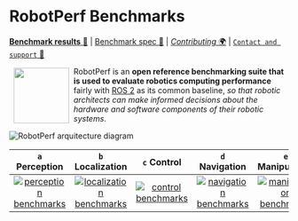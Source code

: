 # RobotPerf Benchmarks

[**Benchmark results** 🤖](https://github.com/robotperf/benchmarks#benchmarks) | [Benchmark spec 📖](https://github.com/robotperf/benchmarks/tree/main/benchmarks) | [*Contributing* 🌍](https://github.com/robotperf/benchmarks#contributing) | [`Contact and support` 📨](https://github.com/robotperf/benchmarks#contact-and-support)

<a href="https://accelerationrobotics.com/robotperf.php"><img src="https://github.com/robotperf/benchmarks/raw/main/imgs/ROBOTPerf.svg" align="left" hspace="8" vspace="2" width="100"></a>

RobotPerf is an **open reference benchmarking suite that is used to evaluate robotics computing performance** fairly with [ROS 2](https://accelerationrobotics.com/ros.php) as its common baseline, *so that robotic architects can make informed decisions about the hardware and software components of their robotic systems*.


![RobotPerf arquitecture diagram](https://github.com/robotperf/benchmarks/raw/main/imgs/robotperf-diagram-ros2.png)


| `a` Perception | `b` Localization | `c` Control | `d` Navigation | `e` Manipulation |
|:---:|:---:|:---:|:---:|:---:|
| [![perception benchmarks](https://github.com/robotperf/benchmarks/raw/main/imgs/icon-perception.png)](https://github.com/robotperf/benchmarks#perception) | [![localization benchmarks](https://github.com/robotperf/benchmarks/raw/main/imgs/icon-localization.png)](https://github.com/robotperf/benchmarks#localization) | [![control benchmarks](https://github.com/robotperf/benchmarks/raw/main/imgs/icon-control.png)](https://github.com/robotperf/benchmarks#control) | [![navigation benchmarks](https://github.com/robotperf/benchmarks/raw/main/imgs/icon-navigation.png)](https://github.com/robotperf/benchmarks#navigation) | [![manipulation benchmarks](https://github.com/robotperf/benchmarks/raw/main/imgs/icon-manipulation.png)](https://github.com/robotperf/benchmarks#manipulation) | 
